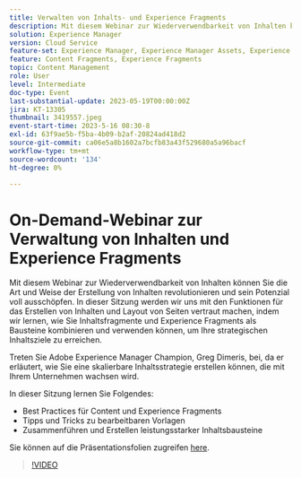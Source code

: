 ```yaml
---
title: Verwalten von Inhalts- und Experience Fragments
description: Mit diesem Webinar zur Wiederverwendbarkeit von Inhalten können Sie die Art und Weise der Erstellung von Inhalten revolutionieren und sein Potenzial voll ausschöpfen.
solution: Experience Manager
version: Cloud Service
feature-set: Experience Manager, Experience Manager Assets, Experience Manager Sites
feature: Content Fragments, Experience Fragments
topic: Content Management
role: User
level: Intermediate
doc-type: Event
last-substantial-update: 2023-05-19T00:00:00Z
jira: KT-13305
thumbnail: 3419557.jpeg
event-start-time: 2023-5-16 08:30-8
exl-id: 63f9ae5b-f5ba-4b09-b2af-20824ad418d2
source-git-commit: ca06e5a8b1602a7bcfb83a43f529680a5a96bacf
workflow-type: tm+mt
source-wordcount: '134'
ht-degree: 0%

---
```


# On-Demand-Webinar zur Verwaltung von Inhalten und Experience Fragments

Mit diesem Webinar zur Wiederverwendbarkeit von Inhalten können Sie die Art und Weise der Erstellung von Inhalten revolutionieren und sein Potenzial voll ausschöpfen. In dieser Sitzung werden wir uns mit den Funktionen für das Erstellen von Inhalten und Layout von Seiten vertraut machen, indem wir lernen, wie Sie Inhaltsfragmente und Experience Fragments als Bausteine kombinieren und verwenden können, um Ihre strategischen Inhaltsziele zu erreichen.

Treten Sie Adobe Experience Manager Champion, Greg Dimeris, bei, da er erläutert, wie Sie eine skalierbare Inhaltsstrategie erstellen können, die mit Ihrem Unternehmen wachsen wird.

In dieser Sitzung lernen Sie Folgendes:

* Best Practices für Content und Experience Fragments
* Tipps und Tricks zu bearbeitbaren Vorlagen
* Zusammenführen und Erstellen leistungsstarker Inhaltsbausteine

Sie können auf die Präsentationsfolien zugreifen [here](../../assets/experience-manager/may2023/mastering-content-and-experience-fragments/AEM_Content_fragments_and_Experience_Fragments_Webinar_Session_Final.pdf).

>[!VIDEO](https://video.tv.adobe.com/v/3419557/?learn=on)
